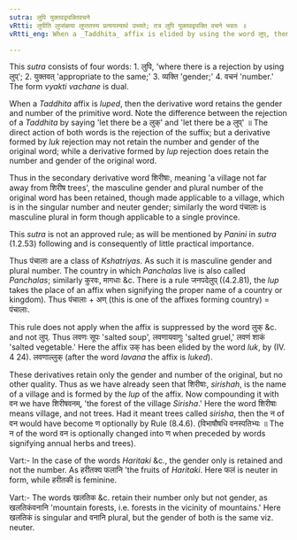 ```yaml
---
sutra: लुपि युक्तवद्व्यक्तिवचने
vRtti: लुपीति लुप्संज्ञया लुप्ततस्य प्रत्ययस्यार्थ उच्यते; तत्र लुपि युक्तवद्व्यक्ति वचने भवतः ॥
vRtti_eng: When a _Taddhita_ affix is elided by using the word लुप्, then the gender and number (of the derivative word) agree with those of the original word.

---
```

This _sutra_ consists of four words: 1. लुपि, 'where there is a rejection by using लुप्'; 2. युक्तवत् 'appropriate to the same;' 3. व्यक्ति 'gender;' 4. वचनं 'number.' The form _vyakti_ _vachane_ is dual.

When a _Taddhita_ affix is _luped_, then the derivative word retains the gender and number of the primitive word. Note the difference between the rejection of a _Taddhita_ by saying 'let there be a लुक्' and 'let there be a लुप्' ॥ The direct action of both words is the rejection of the suffix; but a derivative formed by _luk_ rejection may not retain the number and gender of the original word; while a derivative formed by _lup_ rejection does retain the number and gender of the original word.

Thus in the secondary derivative word शिरीषाः, meaning 'a village not far away from शिरीष trees', the masculine gender and plural number of the original word has been retained, though made applicable to a village, which is in the singular number and neuter gender; similarly the word पंचालाः is masculine plural in form though applicable to a single province.

This _sutra_ is not an approved rule; as will be mentioned by _Panini_ in _sutra_ (1.2.53) following and is consequently of little practical importance.

Thus पंचालाः are a class of _Kshatriyas_. As such it is masculine gender and plural number. The country in which _Panchalas_ live is also called _Panchalas_; similarly कुरवः, मागधाः &c. There is a rule जनपदेलुप् ((4.2.81), the _lup_ takes the place of an affix when signifying the proper name of a country or kingdom). Thus पंचालाः + अण् (this is one of the affixes forming country) = पंचालाः.

This rule does not apply when the affix is suppressed by the word लुक् &c. and not लुप्. Thus लवणः सूपः 'salted soup', लवणायवागुः 'salted gruel,' लवणं शाकं 'salted vegetable.' Here the affix उक् has been elided by the word _luk_, by (IV. 4 24). लवणाल्लुक् (after the word _lavana_ the affix is _luked_).

These derivatives retain only the gender and number of the original, but no other quality. Thus as we have already seen that शिरीषाः, _sirishah_, is the name of a village and is formed by the _lup_ of the affix. Now compounding it with वन we have शिरीषवनम्, 'the forest of the village _Sirisha_.' Here the word शिरीषाः means village, and not trees. Had it meant trees called _sirisha_, then the न of वन would have become  ण optionally by Rule (8.4.6). (विभाषौषधि वनस्पतिभ्यः ॥ The न of the word वन is optionally changed into ण when preceded by words signifying annual herbs and trees).

Vart:- In the case of the words _Haritaki_ &c., the gender only is retained and not the number. As हरीतक्य फलानि 'the fruits of _Haritaki_. Here फलं is neuter in form, while हरीतकी is feminine.

Vart:- The words खलतिक &c. retain their number only but not gender, as खलतिकंवनानि 'mountain forests, i.e. forests in the vicinity of mountains.' Here खलतिकं is singular and वनानि plural, but the gender of both is the same viz. neuter.